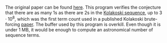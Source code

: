 The original paper can be found [here](https://www.emis.de/journals/JIS/VOL15/Nilsson/nilsson5.pdf). This program verifies the conjecture that there are as many 1s as there are 2s in the [Kolakoski sequence](https://en.wikipedia.org/wiki/Kolakoski_sequence), up to $3\cdot10^8$, which was the first term count used in a published Kolakoski brute-forcing [paper](https://www.emis.de/journals/JIS/VOL9/Steinsky/steinsky5.pdf). The buffer used by this program is overkill. Even though it is under 1 MB, it would be enough to compute an astronomical number of sequence terms.
